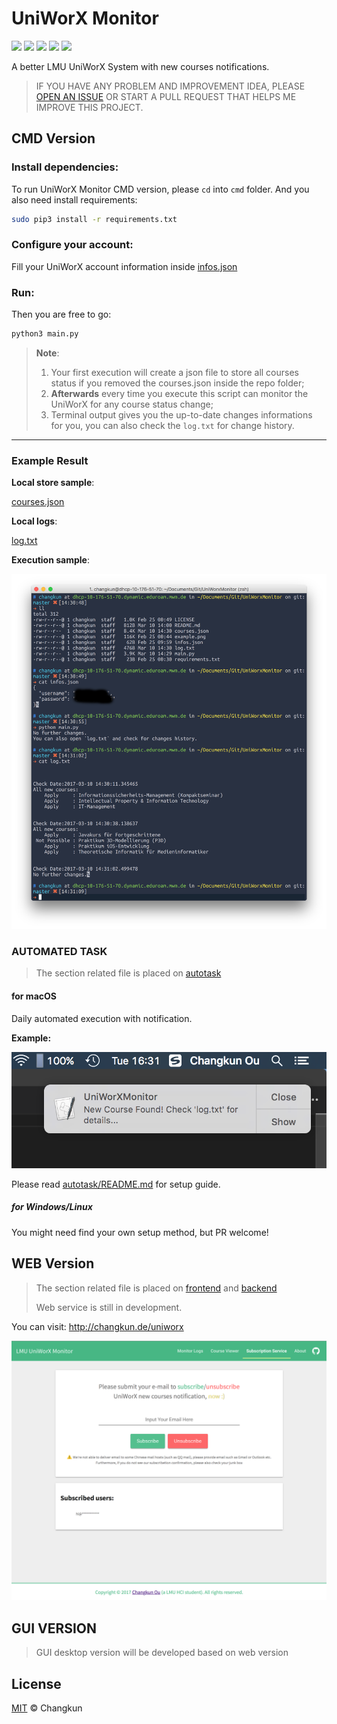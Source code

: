 # UniWorX Monitor

![](https://img.shields.io/badge/dependencies-up%20to%20date-brightgreen.svg) ![](https://img.shields.io/badge/python-v3.6-blue.svg) ![](https://img.shields.io/badge/npm-v4.5.0-blue.svg) ![](https://img.shields.io/badge/bower-v1.8.0-blue.svg) ![](https://img.shields.io/badge/license-MIT-blue.svg)

A better LMU UniWorX System with new courses notifications.

> IF YOU HAVE ANY PROBLEM AND IMPROVEMENT IDEA, PLEASE [OPEN AN ISSUE](https://github.com/changkun/UniWorXMonitor/issues)  OR START A PULL REQUEST THAT HELPS ME IMPROVE THIS PROJECT.


## CMD Version

### **Install dependencies**:

To run UniWorX Monitor CMD version, please `cd` into `cmd` folder. And you also need install requirements:

```bash
sudo pip3 install -r requirements.txt
```

### **Configure your account**:

Fill your UniWorX account information inside [infos.json](./cmd/infos.json)

### **Run**:

Then you are free to go:

```bash
python3 main.py
```

> **Note**:
> 
> 1. Your first execution will create a json file to store all courses status if you removed the courses.json inside the repo folder;
> 2. **Afterwards** every time you execute this script can monitor the UniWorX for any course status change;
> 3. Terminal output gives you the up-to-date changes informations for you, you can also check the `log.txt` for change history.

---

### Example Result

**Local store sample**:

[courses.json](./cmd/courses.json)

**Local logs**:

[log.txt](./cmd/log.txt)

**Execution sample**:

![](assets/example.png)

### AUTOMATED TASK

> The section related file is placed on [autotask](./cmd/autotask)

#### for macOS

Daily automated execution with notification. 

**Example:**

![](assets/noti.png)

Please read [autotask/README.md](./cmd/autotask/README.md) for setup guide.

##### for Windows/Linux

You might need find your own setup method, but PR welcome!

## WEB Version

> The section related file is placed on [frontend](./frontend) and [backend](./backend)
> 
> Web service is still in development.

You can visit: http://changkun.de/uniworx

![](assets/web2.png)

## GUI VERSION

> GUI desktop version will be developed based on web version

## License

[MIT](./LICENSE) © Changkun
